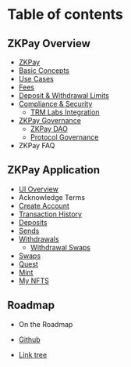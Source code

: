 # Table of contents

## &#x20;ZKPay Overview

* [ZKPay](zkpay/)
* [Basic Concepts](zkpay/basic-concepts.md)
* [Use Cases](zkpay/use-cases.md)
* [Fees](fees.md)
* [Deposit & Withdrawal Limits](zkpay/deposit-and-withdrawal-limits.md)
* [Compliance & Security](zkpay/compliance-and-security/)
  * [TRM Labs Integration](zkpay/compliance-and-security/trm-labs-integration.md)
* [ZKPay Governance](zkpay-governance/)
  * [ZKPay DAO](zkpay-governance/zkpay-dao.md)
  * [Protocol Governance](zkpay-governance/protocol-governance.md)
* ZKPay FAQ

## &#x20;ZKPay Application <a href="#zkbob-app" id="zkbob-app"></a>

* [UI Overview](ui-overview/)
* Acknowledge Terms
* [Create Account](ui-overview/create-account.md)
* [Transaction History](ui-overview/transaction-history.md)
* [Deposits](ui-overview/deposit.md)
* [Sends](ui-overview/send.md)
* [Withdrawals](ui-overview/withdrawal/)
  * [Withdrawal Swaps](ui-overview/withdrawal/withdrawal-swaps.md)
* [Swaps](ui-overview/swaps.md)
* [Quest](ui-overview/quest.md)
* [Mint](ui-overview/mint.md)
* [My NFTS](ui-overview/my-nfts.md)

## &#x20;Roadmap

* On the Roadmap



* [Github](https://github.com/zk-pay)
* [Link tree](https://link3.to/zkpay)
